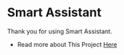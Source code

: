 # Smart Assistant
Thank you for using Smart Assistant.
* Read more about This Project [Here](https://github.com/amirhosseinf79/Smart-Assistant/wiki)
